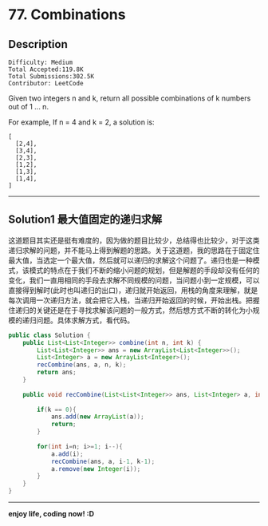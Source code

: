 # 77. Combinations

## Description

```
Difficulty: Medium
Total Accepted:119.8K
Total Submissions:302.5K
Contributor: LeetCode
```

Given two integers n and k, return all possible combinations of k numbers out of 1 ... n.

For example,
If n = 4 and k = 2, a solution is:

```
[
  [2,4],
  [3,4],
  [2,3],
  [1,2],
  [1,3],
  [1,4],
]
```

***
## Solution1 最大值固定的递归求解
  这道题目其实还是挺有难度的，因为做的题目比较少，总结得也比较少，对于这类递归求解的问题，并不能马上得到解题的思路。关于这道题，我的思路在于固定住最大值，当选定一个最大值，然后就可以递归的求解这个问题了。递归也是一种模式，该模式的特点在于我们不断的缩小问题的规划，但是解题的手段却没有任何的变化，我们一直用相同的手段去求解不同规模的问题，当问题小到一定规模，可以直接得到解时(此时也叫递归的出口)，递归就开始返回，用栈的角度来理解，就是每次调用一次递归方法，就会把它入栈，当递归开始返回的时候，开始出栈。把握住递归的关键还是在于寻找求解该问题的一般方式，然后想方式不断的转化为小规模的递归问题。具体求解方式，看代码。

```java
public class Solution {
    public List<List<Integer>> combine(int n, int k) {
        List<List<Integer>> ans = new ArrayList<List<Integer>>();
        List<Integer> a = new ArrayList<Integer>();
        recCombine(ans, a, n, k);
        return ans;
    }
    
    public void recCombine(List<List<Integer>> ans, List<Integer> a, int n, int k){
        
        if(k == 0){
            ans.add(new ArrayList(a));
            return;
        }
        
        for(int i=n; i>=1; i--){
            a.add(i);
            recCombine(ans, a, i-1, k-1);
            a.remove(new Integer(i));
        }
    }
}
```

***

**enjoy life, coding now! :D**

